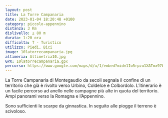 ```yaml
---
layout: post
title: La Torre Campanaria
date: 2023-01-04 18:20:48 +0100
category: piccolo-appennino
distanza: 3 Km
dislivello:	± 80 m
durata:	1:20 ora
difficolta:	T - Turistico
utilizzo: Piedi, Bici
image: 10latorrecampanaria.jpg
altimeria: Altimetria10.jpg
GPX: 10latorrecampanaria.gpx
percorso: https://www.google.com/maps/d/u/1/embed?mid=1Io5rpzu1XATmx97b1NCLpqhQxr8Pirs&ehbc=2E312F
---
```


La Torre Campanaria di Montegaudio da secoli segnala il confine di un territorio che già è rivolto verso Urbino, Coldelce e Colbordolo. L’itinerario è un facile percorso ad anello nelle campagne più alte in quota del territorio. Ampi panorami verso la Romagna e l’Appennino. 

Sono sufficienti le scarpe da ginnastica. In seguito alle piogge il terreno è scivoloso. 